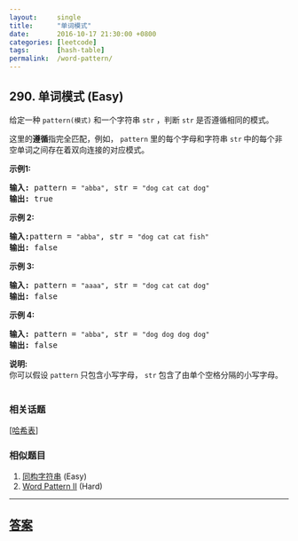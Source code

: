 ```yaml
---
layout:     single
title:      "单词模式"
date:       2016-10-17 21:30:00 +0800
categories: [leetcode]
tags:       [hash-table]
permalink:  /word-pattern/
---
```


## 290. 单词模式 (Easy)

<p>给定一种 <code>pattern(模式)</code>&nbsp;和一个字符串&nbsp;<code>str</code>&nbsp;，判断 <code>str</code> 是否遵循相同的模式。</p>

<p>这里的<strong>遵循</strong>指完全匹配，例如，&nbsp;<code>pattern</code>&nbsp;里的每个字母和字符串&nbsp;<code>str</code><strong>&nbsp;</strong>中的每个非空单词之间存在着双向连接的对应模式。</p>

<p><strong>示例1:</strong></p>

<pre><strong>输入:</strong> pattern = <code>&quot;abba&quot;</code>, str = <code>&quot;dog cat cat dog&quot;</code>
<strong>输出:</strong> true</pre>

<p><strong>示例 2:</strong></p>

<pre><strong>输入:</strong>pattern = <code>&quot;abba&quot;</code>, str = <code>&quot;dog cat cat fish&quot;</code>
<strong>输出:</strong> false</pre>

<p><strong>示例 3:</strong></p>

<pre><strong>输入:</strong> pattern = <code>&quot;aaaa&quot;</code>, str = <code>&quot;dog cat cat dog&quot;</code>
<strong>输出:</strong> false</pre>

<p><strong>示例&nbsp;4:</strong></p>

<pre><strong>输入:</strong> pattern = <code>&quot;abba&quot;</code>, str = <code>&quot;dog dog dog dog&quot;</code>
<strong>输出:</strong> false</pre>

<p><strong>说明:</strong><br>
你可以假设&nbsp;<code>pattern</code>&nbsp;只包含小写字母，&nbsp;<code>str</code>&nbsp;包含了由单个空格分隔的小写字母。&nbsp; &nbsp;&nbsp;</p>

### 相关话题
  [[哈希表](https://github.com/openset/leetcode/tree/master/tag/hash-table/README.md)]

### 相似题目
  1. [同构字符串](/isomorphic-strings) (Easy)
  1. [Word Pattern II](/word-pattern-ii) (Hard)

---

## [答案](https://github.com/openset/leetcode/tree/master/problems/word-pattern)
